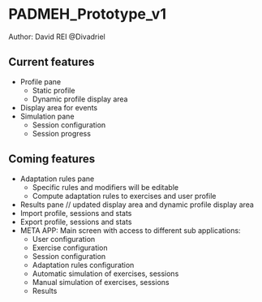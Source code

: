 # PADMEH_Prototype_v1
Author: David REI @Divadriel

## Current features
* Profile pane
  * Static profile
  * Dynamic profile display area
* Display area for events
* Simulation pane
  * Session configuration
  * Session progress

## Coming features
* Adaptation rules pane
  * Specific rules and modifiers will be editable
  * Compute adaptation rules to exercises and user profile
* Results pane // updated display area and dynamic profile display area
* Import profile, sessions and stats
* Export profile, sessions and stats
* META APP: Main screen with access to different sub applications:
  * User configuration
  * Exercise configuration
  * Session configuration
  * Adaptation rules configuration
  * Automatic simulation of exercises, sessions
  * Manual simulation of exercises, sessions
  * Results
  
